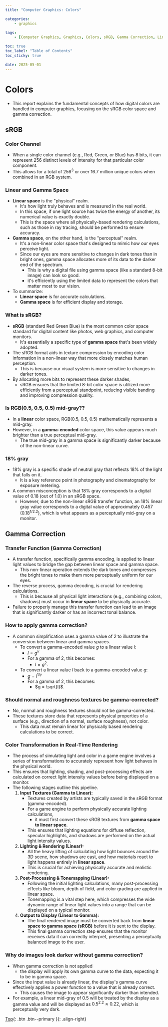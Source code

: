 ```yaml
---
title: "Computer Graphics: Colors"

categories:
    - graphics

tags:
    - [Computer Graphics, Graphics, Colors, sRGB, Gamma Correction, Linear space, Gamma space, Color Transformation]

toc: true
toc_label: "Table of Contents"
toc_sticky: true

date: 2025-05-01
---
```


# Colors
- This report explains the fundamental concepts of how digital colors are handled in computer graphics, focusing on the sRGB color space and gamma correction.

## sRGB
### Color Channel
- When a single color channel (e.g., Red, Green, or Blue) has 8 bits, it can represent 256 distinct levels of intensity for that particular color component.
- This allows for a total of $256^3$ or over 16.7 million unique colors when combined in an RGB system.

### Linear and Gamma Space
- **Linear space** is the "physical" realm.
    - It's how light truly behaves and is measured in the real world.
    - In this space, if one light source has twice the energy of another, its numerical value is exactly double.
    - This is the space where all physically-based rendering calculations, such as those in ray tracing, should be performed to ensure accuracy.
- **Gamma space**, on the other hand, is the "perceptual" realm.
    - It's a non-linear color space that's designed to mimic how our eyes perceive light.
    - Since our eyes are more sensitive to changes in dark tones than in bright ones, gamma space allocates more of its data to the darker end of the spectrum.
        - This is why a digital file using gamma space (like a standard 8-bit image) can look so good.
        - it's efficiently using the limited data to represent the colors that matter most to our vision. 
- To summarize:
    - **Linear space** is for accurate calculations.
    - **Gamma space** is for efficient display and storage.

### What is sRGB?
- **sRGB** (standard Red Green Blue) is the most common color space standard for digital content like photos, web graphics, and computer monitors.
    - It's essentially a specific type of **gamma space** that's been widely adopted.
- The sRGB format aids in texture compression by encoding color information in a non-linear way that more closely matches human perception. 
    - This is because our visual system is more sensitive to changes in darker tones. 
- By allocating more bits to represent these darker shades,
    - sRGB ensures that the limited 8-bit color space is utilized more efficiently from a perceptual standpoint, reducing visible banding and improving compression quality.

### Is RGB(0.5, 0.5, 0.5) mid-gray??
- In a **linear** color space, RGB(0.5, 0.5, 0.5) mathematically represents a mid-gray. 
- However, in a **gamma-encoded** color space, this value appears much brighter than a true perceptual mid-gray. 
    - The true mid-gray in a gamma space is significantly darker because of the non-linear curve.

### 18% gray
- 18% gray is a specific shade of neutral gray that reflects 18% of the light that falls on it. 
    - It is a key reference point in photography and cinematography for exposure metering. 
- A common misconception is that 18% gray corresponds to a digital value of 0.18 (out of 1.0) in an sRGB space.
    - However, due to the non-linear sRGB transfer function, an 18% linear gray value corresponds to a digital value of approximately 0.457 ($0.18^{1/2.2}$), which is what appears as a perceptually mid-gray on a monitor. 


## Gamma Correction
### Transfer Function (Gamma Correction)
- A transfer function, specifically gamma encoding, is applied to linear light values to bridge the gap between linear space and gamma space.
    - This non-linear operation extends the dark tones and compresses the bright tones to make them more perceptually uniform for our eyes.
- The reverse process, gamma decoding, is crucial for rendering calculations.
    - This is because all physical light interactions (e.g., combining colors, shadows) must occur in **linear space** to be physically accurate.
- Failure to properly manage this transfer function can lead to an image that is significantly darker or has an incorrect tonal balance.

### How to apply gamma correction?
- A common simplification uses a gamma value of 2 to illustrate the conversion between linear and gamma spaces.
    * To convert a gamma-encoded value $g$ to a linear value $l$:
        * $l = g^\gamma$
        * For a gamma of 2, this becomes:
            * $l = g^2$.
    * To convert a linear value $l$ back to a gamma-encoded value $g$:
        * $g = l^{1/\gamma}$
        * For a gamma of 2, this becomes:
            * $g = \sqrt{l}$.

### Should normal and roughness textures be gamma-corrected?
- No, normal and roughness textures should not be gamma-corrected.
- These textures store data that represents physical properties of a surface (e.g., direction of a normal, surface roughness), not color.
    - This data must remain linear for physically based rendering calculations to be correct.

### Color Transformation in Real-Time Rendering
- The process of simulating light and color in a game engine involves a series of transformations to accurately represent how light behaves in the physical world.
- This ensures that lighting, shading, and post-processing effects are calculated on correct light intensity values before being displayed on a monitor.
- The following stages outline this pipeline.
    1. **Input Textures (Gamma to Linear):**
        - Textures created by artists are typically saved in the sRGB format (gamma-encoded).
        - For a game engine to perform physically accurate lighting calculations,
            - it must first convert these sRGB textures from **gamma space to linear space**.
        - This ensures that lighting equations for diffuse reflection, specular highlights, and shadows are performed on the actual light intensity values.
    2. **Lighting & Rendering (Linear):**
       - All the heavy lifting of calculating how light bounces around the 3D scene, how shadows are cast, and how materials react to light happens entirely in **linear space**.
       - This is crucial for achieving physically accurate and realistic rendering.
    3. **Post-Processing & Tonemapping (Linear):**
       - Following the initial lighting calculations, many post-processing effects like bloom, depth of field, and color grading are applied in linear space.
       - Tonemapping is a vital step here, which compresses the wide dynamic range of linear light values into a range that can be displayed on a typical monitor.
    4. **Output to Display (Linear to Gamma):**
       - The final rendered image must be converted back from **linear space to gamma space (sRGB)** before it is sent to the display.
       - This final gamma correction step ensures that the monitor receives data it can correctly interpret, presenting a perceptually balanced image to the user.

### Why do images look darker without gamma correction?
- When gamma correction is not applied
    - the display will apply its own gamma curve to the data, expecting it to be in gamma space.
- Since the input value is already linear, the display's gamma curve effectively applies a power function to a value that is already correct.
    - This causes the image to appear significantly darker than intended.
- For example, a linear mid-gray of 0.5 will be treated by the display as a gamma value and will be displayed as $0.5^{2.2} \approx 0.22$, which is perceptually very dark.


[Top](#){: .btn .btn--primary }{: .align-right}

